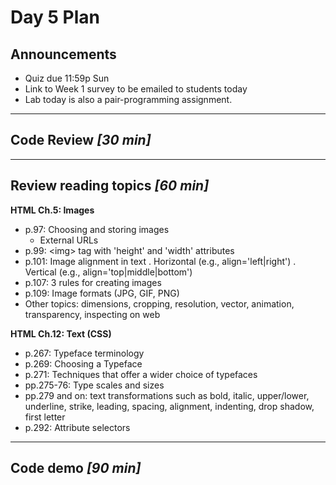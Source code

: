 # Day 5 Plan

## Announcements

- Quiz due 11:59p Sun
- Link to Week 1 survey to be emailed to students today
- Lab today is also a pair-programming assignment.

---
## Code Review *[30 min]*

---
## Review reading topics *[60 min]*

**HTML Ch.5: Images**

- p.97: Choosing and storing images
  - External URLs
- p.99: \<img\> tag with 'height' and 'width' attributes
- p.101: Image alignment in text
  . Horizontal (e.g., align='left|right')
  . Vertical (e.g., align='top|middle|bottom')
- p.107: 3 rules for creating images
- p.109: Image formats (JPG, GIF, PNG)
- Other topics: dimensions, cropping, resolution, vector, animation, transparency, inspecting on web

**HTML Ch.12: Text (CSS)**

- p.267: Typeface terminology
- p.269: Choosing a Typeface
- p.271: Techniques that offer a wider choice of typefaces
- pp.275-76: Type scales and sizes
- pp.279 and on: text transformations such as bold, italic, upper/lower, underline, strike, leading, spacing, alignment, indenting, drop shadow, first letter
- p.292: Attribute selectors

---

## Code demo *[90 min]*
